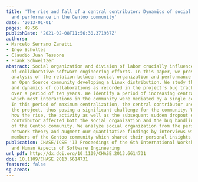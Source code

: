 ```yaml
---
title: 'The rise and fall of a central contributor: Dynamics of social organization
  and performance in the Gentoo community'
date: '2013-01-01'
pages: 49-56
publishDate: '2021-02-08T11:56:30.371937Z'
authors:
- Marcelo Serrano Zanetti
- Ingo Scholtes
- Claudio Juan Tessone
- Frank Schweitzer
abstract: Social organization and division of labor crucially influence the performance
  of collaborative software engineering efforts. In this paper, we provide a quantitative
  analysis of the relation between social organization and performance in Gentoo,
  an Open Source community developing a Linux distribution. We study the structure
  and dynamics of collaborations as recorded in the project's bug tracking system
  over a period of ten years. We identify a period of increasing centralization after
  which most interactions in the community were mediated by a single central contributor.
  In this period of maximum centralization, the central contributor unexpectedly left
  the project, thus posing a significant challenge for the community. We quantify
  how the rise, the activity as well as the subsequent sudden dropout of this central
  contributor affected both the social organization and the bug handling performance
  of the Gentoo community. We analyze social organization from the perspective of
  network theory and augment our quantitative findings by interviews with prominent
  members of the Gentoo community which shared their personal insights.
publication: CHASE/ICSE '13 Proceedings of the 6th International Workshop on Cooperative
  and Human Aspects of Software Engineering
url_pdf: http://dx.doi.org/10.1109/CHASE.2013.6614731
doi: 10.1109/CHASE.2013.6614731
featured: false
sg-areas:
---
```

